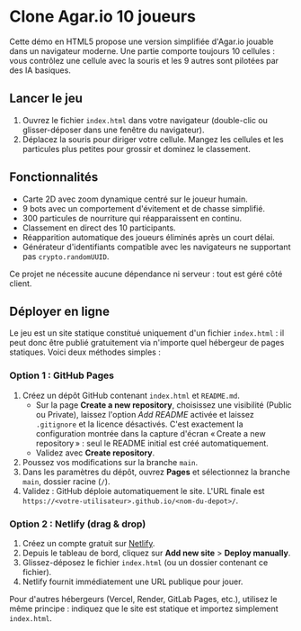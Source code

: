 # Clone Agar.io 10 joueurs

Cette démo en HTML5 propose une version simplifiée d'Agar.io jouable dans un
navigateur moderne. Une partie comporte toujours 10 cellules : vous contrôlez
une cellule avec la souris et les 9 autres sont pilotées par des IA basiques.

## Lancer le jeu

1. Ouvrez le fichier `index.html` dans votre navigateur (double-clic ou
   glisser-déposer dans une fenêtre du navigateur).
2. Déplacez la souris pour diriger votre cellule. Mangez les cellules et les
   particules plus petites pour grossir et dominez le classement.

## Fonctionnalités

- Carte 2D avec zoom dynamique centré sur le joueur humain.
- 9 bots avec un comportement d'évitement et de chasse simplifié.
- 300 particules de nourriture qui réapparaissent en continu.
- Classement en direct des 10 participants.
- Réapparition automatique des joueurs éliminés après un court délai.
- Générateur d'identifiants compatible avec les navigateurs ne supportant pas
  `crypto.randomUUID`.

Ce projet ne nécessite aucune dépendance ni serveur : tout est géré côté client.

## Déployer en ligne

Le jeu est un site statique constitué uniquement d'un fichier `index.html` :
il peut donc être publié gratuitement via n'importe quel hébergeur de pages
statiques. Voici deux méthodes simples :

### Option 1 : GitHub Pages

1. Créez un dépôt GitHub contenant `index.html` et `README.md`.
   - Sur la page **Create a new repository**, choisissez une visibilité (Public
     ou Private), laissez l'option *Add README* activée et laissez `.gitignore`
     et la licence désactivés. C'est exactement la configuration montrée dans
     la capture d'écran « Create a new repository » : seul le README initial est
     créé automatiquement.
   - Validez avec **Create repository**.
2. Poussez vos modifications sur la branche `main`.
3. Dans les paramètres du dépôt, ouvrez **Pages** et sélectionnez la branche
   `main`, dossier racine (`/`).
4. Validez : GitHub déploie automatiquement le site. L'URL finale est
   `https://<votre-utilisateur>.github.io/<nom-du-depot>/`.

### Option 2 : Netlify (drag & drop)

1. Créez un compte gratuit sur [Netlify](https://www.netlify.com/).
2. Depuis le tableau de bord, cliquez sur **Add new site** > **Deploy manually**.
3. Glissez-déposez le fichier `index.html` (ou un dossier contenant ce fichier).
4. Netlify fournit immédiatement une URL publique pour jouer.

Pour d'autres hébergeurs (Vercel, Render, GitLab Pages, etc.), utilisez le même
principe : indiquez que le site est statique et importez simplement `index.html`.
